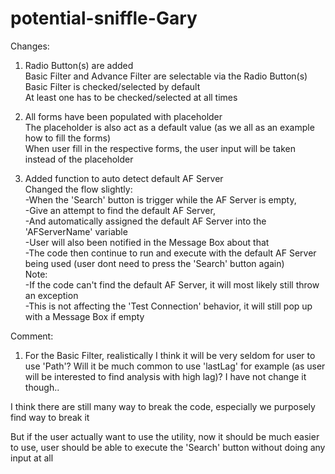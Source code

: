 # potential-sniffle-Gary

Changes:

1. Radio Button(s) are added<br>
Basic Filter and Advance Filter are selectable via the Radio Button(s)<br>
Basic Filter is checked/selected by default<br>
At least one has to be checked/selected at all times<br>

2. All forms have been populated with placeholder<br>
The placeholder is also act as a default value (as we all as an example how to fill the forms)<br>
When user fill in the respective forms, the user input will be taken instead of the placeholder<br>

3. Added function to auto detect default AF Server<br>
Changed the flow slightly:<br>
-When the 'Search' button is trigger while the AF Server is empty,<br>
-Give an attempt to find the default AF Server,<br>
-And automatically assigned the default AF Server into the 'AFServerName' variable<br>
-User will also been notified in the Message Box about that<br>
-The code then continue to run and execute with the default AF Server being used (user dont need to press the 'Search' button again)<br>
Note:<br>
-If the code can't find the default AF Server, it will most likely still throw an exception<br>
-This is not affecting the 'Test Connection' behavior, it will still pop up with a Message Box if empty<br>

Comment:<br>
1. For the Basic Filter, realistically I think it will be very seldom for user to use 'Path'? Will it be much common to use 'lastLag' for example (as user will be interested to find analysis with high lag)? I have not change it though..<br>

I think there are still many way to break the code, especially we purposely find way to break it<br>

But if the user actually want to use the utility, now it should be much easier to use, user should be able to execute the 'Search' button without doing any input at all



